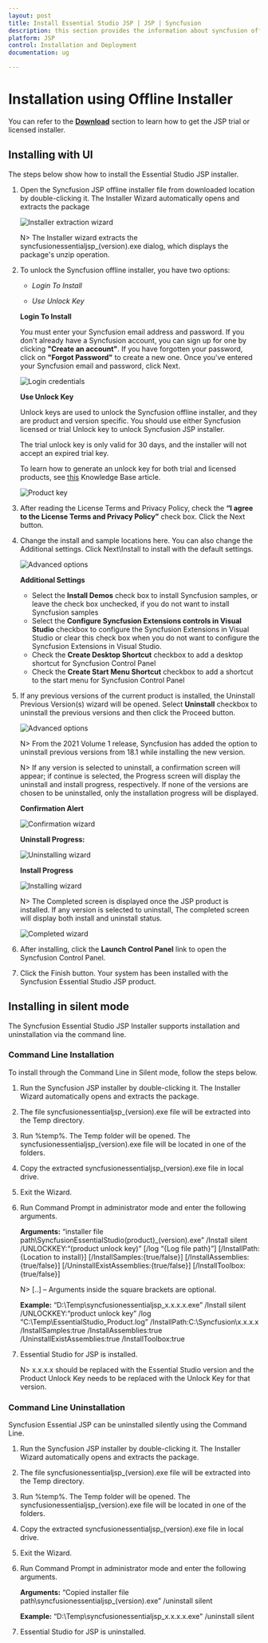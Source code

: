 ```yaml
---
layout: post
title: Install Essential Studio JSP | JSP | Syncfusion
description: this section provides the information about syncfusion offline JSP installer and steps for installing it
platform: JSP
control: Installation and Deployment
documentation: ug

---
```


# Installation using Offline Installer

You can refer to the [**Download**](https://help.syncfusion.com/jsp/installation-and-upgrade/download) section to learn how to get the JSP trial or licensed installer.

## Installing with UI   

The steps below show how to install the Essential Studio JSP installer.

1.	Open the Syncfusion JSP offline installer file from downloaded location by double-clicking it. The Installer Wizard automatically opens and extracts the package

    ![Installer extraction wizard](Platform_images/Step-by-Step-Installation_img1.png)

    N> The Installer wizard extracts the syncfusionessentialjsp_(version).exe dialog, which displays the package's unzip operation.

2.	To unlock the Syncfusion offline installer, you have two options:

   
    * *Login To Install*
   
    * *Use Unlock Key*
   
   
   
    **Login To Install**
   
    You must enter your Syncfusion email address and password. If you don't already have a Syncfusion account, you can sign up for one by clicking **"Create an account"**. If you have forgotten your password, click on **"Forgot Password"** to create a new one. Once you've entered your Syncfusion email and password, click Next.

    ![Login credentials](Platform_images/Step-by-Step-Installation_img2.png)   


    **Use Unlock Key**
   
	Unlock keys are used to unlock the Syncfusion offline installer, and they are product and version specific. You should use either Syncfusion licensed or trial Unlock key to unlock Syncfusion JSP installer.
   
    The trial unlock key is only valid for 30 days, and the installer will not accept an expired trial key. 
   
    To learn how to generate an unlock key for both trial and licensed products, see [this](https://www.syncfusion.com/kb/2326) Knowledge Base article.

    ![Product key](Platform_images/Step-by-Step-Installation_img3.png)   


3.	After reading the License Terms and Privacy Policy, check the **“I agree to the License Terms and Privacy Policy”** check box. Click the Next button.


4.	Change the install and sample locations here. You can also change the Additional settings. Click Next\Install to install with the default settings.


    ![Advanced options](Platform_images/Step-by-Step-Installation_img4.png)

    **Additional Settings**
    
    * Select the **Install Demos** check box to install Syncfusion samples, or leave the check box unchecked, if you do not want to install Syncfusion samples
	* Select the **Configure Syncfusion Extensions controls in Visual Studio** checkbox to configure the Syncfusion Extensions in Visual Studio or clear this check box when you do not want to configure the Syncfusion Extensions in Visual Studio.
    * Check the **Create Desktop Shortcut** checkbox to add a desktop shortcut for Syncfusion Control Panel
    * Check the **Create Start Menu Shortcut** checkbox to add a shortcut to the start menu for Syncfusion Control Panel




5.	If any previous versions of the current product is installed, the Uninstall Previous Version(s) wizard will be opened. Select **Uninstall** checkbox to uninstall the previous versions and then click the Proceed button.


    ![Advanced options](Platform_images/Step-by-Step-Installation_img7.png)
	
	
	N> From the 2021 Volume 1 release, Syncfusion has added the option to uninstall previous versions from 18.1 while installing the new version.
	
	
	N> If any version is selected to uninstall, a confirmation screen will appear; if continue is selected, the Progress screen will display the uninstall and install progress, respectively. If none of the versions are chosen to be uninstalled, only the installation progress will be displayed.
	
	**Confirmation Alert**
	
	![Confirmation wizard](Platform_images/Step-by-Step-Installation_img8.png)
	
	**Uninstall Progress:**
	
	![Uninstalling wizard](Platform_images/Step-by-Step-Installation_img9.png)
	
	**Install Progress**
	
	![Installing wizard](Platform_images/Step-by-Step-Installation_img5.png)

    N> The Completed screen is displayed once the JSP product is installed. If any version is selected to uninstall, The completed screen will display both install and uninstall status.
	
	![Completed wizard](Platform_images/Step-by-Step-Installation_img10.png)
	
7.  After installing, click the **Launch Control Panel** link to open the Syncfusion Control Panel.


8.  Click the Finish button. Your system has been installed with the Syncfusion Essential Studio JSP product.

## Installing in silent mode

The Syncfusion Essential Studio JSP Installer supports installation and uninstallation via the command line.

### Command Line Installation

To install through the Command Line in Silent mode, follow the steps below.

1.	Run the Syncfusion JSP installer by double-clicking it. The Installer Wizard automatically opens and extracts the package.
2.	The file syncfusionessentialjsp_(version).exe file will be extracted into the Temp directory.
3.	Run %temp%. The Temp folder will be opened. The syncfusionessentialjsp_(version).exe file will be located in one of the folders.
4.	Copy the extracted syncfusionessentialjsp_(version).exe file in local drive.
5.	Exit the Wizard.
6.	Run Command Prompt in administrator mode and enter the following arguments.

   
    **Arguments:** “installer file path\SyncfusionEssentialStudio(product)_(version).exe” /Install silent /UNLOCKKEY:“(product unlock key)” [/log “{Log file path}”] [/InstallPath:{Location to install}] [/InstallSamples:{true/false}] [/InstallAssemblies:{true/false}] [/UninstallExistAssemblies:{true/false}] [/InstallToolbox:{true/false}]


    N> [..] – Arguments inside the square brackets are optional.

    **Example:** “D:\Temp\syncfusionessentialjsp_x.x.x.x.exe” /Install silent /UNLOCKKEY:“product unlock key” /log “C:\Temp\EssentialStudio_Product.log” /InstallPath:C:\Syncfusion\x.x.x.x /InstallSamples:true /InstallAssemblies:true /UninstallExistAssemblies:true /InstallToolbox:true

	
7.  Essential Studio for JSP is installed.

    N> x.x.x.x should be replaced with the Essential Studio version and the Product Unlock Key needs to be replaced with the Unlock Key for that version.
   

### Command Line Uninstallation

Syncfusion Essential JSP can be uninstalled silently using the Command Line.

1.	Run the Syncfusion JSP installer by double-clicking it. The Installer Wizard automatically opens and extracts the package.
2.	The file syncfusionessentialjsp_(version).exe file will be extracted into the Temp directory.
3.	Run %temp%. The Temp folder will be opened. The syncfusionessentialjsp_(version).exe file will be located in one of the folders.
4.	Copy the extracted syncfusionessentialjsp_(version).exe file in local drive.
5.	Exit the Wizard.
6.	Run Command Prompt in administrator mode and enter the following arguments.
   
    **Arguments:** “Copied installer file path\syncfusionessentialjsp_(version).exe” /uninstall silent 

    **Example:** “D:\Temp\syncfusionessentialjsp_x.x.x.x.exe" /uninstall silent


7.  Essential Studio for JSP is uninstalled.